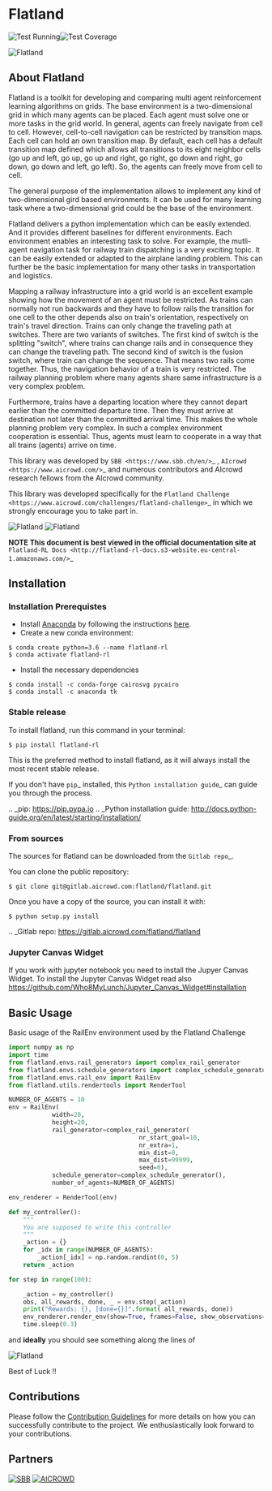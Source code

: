 Flatland
========

![Test Running](https://gitlab.aicrowd.com/flatland/flatland/badges/master/pipeline.svg)![Test Coverage](https://gitlab.aicrowd.com/flatland/flatland/badges/master/coverage.svg "asdff")


![Flatland](https://i.imgur.com/0rnbSLY.gif)

## About Flatland

Flatland is a toolkit for developing and comparing multi agent reinforcement learning algorithms on grids.
The base environment is a two-dimensional grid in which many agents can be placed. Each agent must solve one or more tasks in the grid world.
In general, agents can freely navigate from cell to cell. However, cell-to-cell navigation can be restricted by transition maps.
Each cell can hold an own transition map. By default, each cell has a default transition map defined which allows all transitions to its
eight neighbor cells (go up and left, go up, go up and right, go right, go down and right, go down, go down and left, go left).
So, the agents can freely move from cell to cell.

The general purpose of the implementation allows to implement any kind of two-dimensional gird based environments.
It can be used for many learning task where a two-dimensional grid could be the base of the environment.

Flatland delivers a python implementation which can be easily extended. And it provides different baselines for different environments.
Each environment enables an interesting task to solve. For example, the mutli-agent navigation task for railway train dispatching is a very exciting topic.
It can be easily extended or adapted to the airplane landing problem. This can further be the basic implementation for many other tasks in transportation and logistics.

Mapping a railway infrastructure into a grid world is an excellent example showing how the movement of an agent must be restricted.
As trains can normally not run backwards and they have to follow rails the transition for one cell to the other depends also on train's orientation, respectively on train's travel direction.
Trains can only change the traveling path at switches. There are two variants of switches. The first kind of switch is the splitting "switch", where trains can change rails and in consequence they can change the traveling path.
The second kind of switch is the fusion switch, where train can change the sequence. That means two rails come together. Thus, the navigation behavior of a train is very restricted.
The railway planning problem where many agents share same infrastructure is a very complex problem.

Furthermore, trains have a departing location where they cannot depart earlier than the committed departure time.
Then they must arrive at destination not later than the committed arrival time. This makes the whole planning problem
very complex. In such a complex environment cooperation is essential. Thus, agents must learn to cooperate in a way that all trains (agents) arrive on time.

This library was developed by `SBB <https://www.sbb.ch/en/>`_ , `AIcrowd <https://www.aicrowd.com/>`_ and numerous contributors and AIcrowd research fellows from the AIcrowd community. 

This library was developed specifically for the `Flatland Challenge <https://www.aicrowd.com/challenges/flatland-challenge>`_ in which we strongly encourage you to take part in. 


![Flatland](https://i.imgur.com/pucB84T.gif)
![Flatland](https://i.imgur.com/xgWGRse.gif)

**NOTE This document is best viewed in the official documentation site at** `Flatland-RL Docs <http://flatland-rl-docs.s3-website.eu-central-1.amazonaws.com/>`_


## Installation
### Installation Prerequistes

* Install [Anaconda](https://www.anaconda.com/distribution/) by following the instructions [here](https://www.anaconda.com/distribution/).
* Create a new conda environment:

```console
$ conda create python=3.6 --name flatland-rl
$ conda activate flatland-rl
```

* Install the necessary dependencies

```console
$ conda install -c conda-forge cairosvg pycairo
$ conda install -c anaconda tk  
```

### Stable release

To install flatland, run this command in your terminal:

```console
$ pip install flatland-rl
```

This is the preferred method to install flatland, as it will always install the most recent stable release.

If you don't have `pip`_ installed, this `Python installation guide`_ can guide
you through the process.

.. _pip: https://pip.pypa.io
.. _Python installation guide: http://docs.python-guide.org/en/latest/starting/installation/


### From sources

The sources for flatland can be downloaded from the `Gitlab repo`_.

You can clone the public repository:
```console
$ git clone git@gitlab.aicrowd.com:flatland/flatland.git
```

Once you have a copy of the source, you can install it with:

```console
$ python setup.py install
```

.. _Gitlab repo: https://gitlab.aicrowd.com/flatland/flatland


### Jupyter Canvas Widget
If you work with jupyter notebook you need to install the Jupyer Canvas Widget. To install the Jupyter Canvas Widget read also
https://github.com/Who8MyLunch/Jupyter_Canvas_Widget#installation

## Basic Usage

Basic usage of the RailEnv environment used by the Flatland Challenge


```python
import numpy as np
import time
from flatland.envs.rail_generators import complex_rail_generator
from flatland.envs.schedule_generators import complex_schedule_generator
from flatland.envs.rail_env import RailEnv
from flatland.utils.rendertools import RenderTool

NUMBER_OF_AGENTS = 10
env = RailEnv(
            width=20,
            height=20,
            rail_generator=complex_rail_generator(
                                    nr_start_goal=10,
                                    nr_extra=1,
                                    min_dist=8,
                                    max_dist=99999,
                                    seed=0),
            schedule_generator=complex_schedule_generator(),
            number_of_agents=NUMBER_OF_AGENTS)

env_renderer = RenderTool(env)

def my_controller():
    """
    You are supposed to write this controller
    """
    _action = {}
    for _idx in range(NUMBER_OF_AGENTS):
        _action[_idx] = np.random.randint(0, 5)
    return _action

for step in range(100):

    _action = my_controller()
    obs, all_rewards, done, _ = env.step(_action)
    print("Rewards: {}, [done={}]".format( all_rewards, done))
    env_renderer.render_env(show=True, frames=False, show_observations=False)
    time.sleep(0.3)
```

and **ideally** you should see something along the lines of

![Flatland](https://i.imgur.com/VrTQVeM.gif)

Best of Luck !!

## Contributions
Please follow the [Contribution Guidelines](http://flatland-rl-docs.s3-website.eu-central-1.amazonaws.com/contributing.html) for more details on how you can successfully contribute to the project. We enthusiastically look forward to your contributions.

## Partners
<a href="https://sbb.ch" target="_blank"><img src="https://i.imgur.com/OSCXtde.png" alt="SBB"/></a>
<a href="https://www.aicrowd.com"  target="_blank"><img src="https://avatars1.githubusercontent.com/u/44522764?s=200&v=4" alt="AICROWD"/></a>



